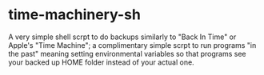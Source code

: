 # time-machinery-sh
A very simple shell scrpt to do backups similarly to "Back In Time" or Apple's "Time Machine"; a complimentary simple scrpt to run programs "in the past" meaning setting environmental variables so that programs see your backed up HOME folder instead of your actual one.
